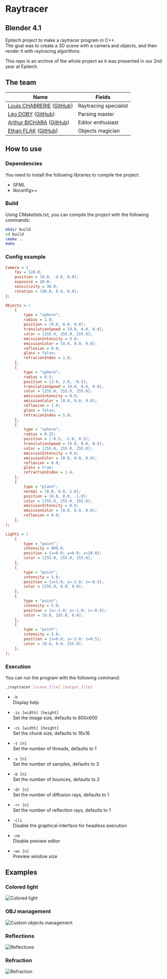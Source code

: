 # Raytracer

## Blender 4.1

Epitech project to make a raytracer program in C++.\
The goal was to create a 3D scene with a camera and objects, and then render it with raytracing algorithms.

This repo is an archive of the whole project as it was presented in our 2nd year at Epitech.

## The team
| Name                                                                                         | Fields                |
|----------------------------------------------------------------------------------------------|-----------------------|
| [Louis CHABRERIE](mailto:louis.chabrerie@epitech.eu) ([GitHub](https://github.com/M4NIK0))   | Raytracing specialist |
| [Léo DOBY](mailto:leo.doby@epitech.eu) ([GitHub](https://github.com/LeoDoby))                | Parsing master        |
| [Arthur BICHARA](mailto:arthur.bichara@epitech.eu) ([GitHub](https://github.com/ArthurBchr)) | Editor enthusiast     |
| [Ethan FLAK](mailto:ethan.flak@epitech.eu) ([GitHub](https://github.com/Eth22-Epitech))      | Objects magician      |

## How to use

### Dependencies

You need to install the following libraries to compile the project:
- SFML
- libconfig++

### Build

Using CMakelists.txt, you can compile the project with the following commands:

```bash
mkdir build
cd build
cmake ..
make
```

### Config example

```cfg
Camera = {
    fov = 120.0;
    position = [0.0, -4.0, 0.0];
    exposure = 10.0;
    sensitivity = 30.0;
    rotation = [90.0, 0.0, 0.0];
};

Objects = (
    {
        type = "sphere";
        radius = 1.0;
        position = [0.0, 0.0, 0.0];
        translationSpeed = [0.0, 0.0, 0.0];
        color = [255.0, 255.0, 255.0];
        emissionIntensity = 0.0;
        emissionColor = [0.0, 0.0, 0.0];
        reflexion = 0.0;
        glass = false;
        refracionIndex = 1.0;
    },
    {
        type = "sphere";
        radius = 0.5;
        position = [2.0, 2.0, -0.5];
        translationSpeed = [0.0, 0.0, 0.0];
        color = [255.0, 255.0, 255.0];
        emissionIntensity = 0.0;
        emissionColor = [0.0, 0.0, 0.0];
        reflexion = 1.0;
        glass = false;
        refracionIndex = 1.0;
    },
    {
        type = "sphere";
        radius = 0.25;
        position = [-0.5, -2.0, 0.5];
        translationSpeed = [0.0, 0.0, 0.0];
        color = [255.0, 255.0, 255.0];
        emissionIntensity = 0.0;
        emissionColor = [0.0, 0.0, 0.0];
        reflexion = 0.0;
        glass = true;
        refractionIndex = 1.4;
    },
    {
        type = "plane";
        normal = [0.0, 0.0, 1.0];
        position = [0.0, 0.0, -1.0];
        color = [255.0, 255.0, 255.0];
        emissionIntensity = 0.0;
        emissionColor = [0.0, 0.0, 0.0];
        reflexion = 0.0;
    },
);

Lights = (
    {
        type = "point";
        intensity = 800.0;
        position = {x=0.0; y=0.0; z=10.0};
        color = [255.0, 255.0, 255.0];
    },
    {
        type = "point";
        intensity = 5.0;
        position = {x=1.0; y=-2.0; z=-0.5};
        color = [255.0, 0.0, 0.0];
    },
    {
        type = "point";
        intensity = 5.0;
        position = {x=-1.0; y=-2.0; z=-0.5};
        color = [0.0, 255.0, 0.0];
    },
    {
        type = "point";
        intensity = 5.0;
        position = {x=0.0; y=-2.0; z=0.5};
        color = [0.0, 0.0, 255.0];
    },
);
```

### Execution

You can run the program with the following command:

```bash
./raytracer [scene_file] [output_file]
```

- `-h`\
Display help


- `-is [width] [height]`\
Set the image size, defaults to 800x600


- `-cs [width] [height]`\
Set the chunk size, defaults to 16x16


- `-t [n]`\
Set the number of threads, defaults to 1


- `-s [n]`\
Set the number of samples, defaults to 3


- `-b [n]`\
Set the number of bounces, defaults to 2


- `-dr [n]`\
Set the number of diffusion rays, defaults to 1


- `-rr [n]`\
Set the number of reflection rays, defaults to 1


- `-cli`\
Disable the graphical interface for headless execution


- `-ne`\
Disable preview editor


- `-ws [n]`\
Preview window size

## Examples

### Colored light

![Colored light](images/colored_light.png)

### OBJ management

![Custom objects management](images/obj.png)

### Reflections

![Reflections](images/reflections.png)

### Refraction

![Refraction](images/refraction.png)
